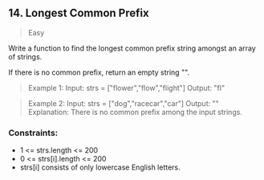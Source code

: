 ## 14. Longest Common Prefix

> Easy

Write a function to find the longest common prefix string amongst an array of strings.

If there is no common prefix, return an empty string "".

 

> Example 1:
Input: strs = ["flower","flow","flight"]
Output: "fl"

> Example 2:
Input: strs = ["dog","racecar","car"]
Output: ""
Explanation: There is no common prefix among the input strings.


### Constraints:

 - 1 <= strs.length <= 200
 - 0 <= strs[i].length <= 200
 - strs[i] consists of only lowercase English letters.
